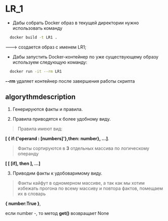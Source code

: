 # LR_1
* Дабы собрать Docker образ в текущей директории нужно использовать команду

```bash
  docker build -t LR1 .
```

---> cоздается образ с именем LR1; 
* Дабы запустить Docker-контейнер по уже существующему образу используем следующую команду:

```bash
  docker run -it --rm LR1
```

**--rm** удаляет контейнер после завершения работы скрипта

## algorythmdescription

1. Генерируются факты и правила.

2. Правила приводятся к более удобному виду.
> Правила имеют вид:

 **[ { if:{'operand : [numbers]'},then: number}, ...]**. 

> Факты сортируются в **3** отдельных массива по логическому операнду
  
 **[ [ [if], then ], ...]**

3. Приводим факты к удобоваримому виду.
> Факты кайфут в одномерном массиве, а так как мы хотим избежать прогона по всему массиву 
  и повтора фактов, помещаем их в словарь
 
  **{ number:True }**,

  если number -, то метод **get()** возвращает 
  None
